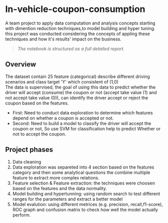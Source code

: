 # In-vehicle-coupon-consumption
A team project to apply data computation and analysis concepts starting with dimention reduction techniques,to model building and hyper tuning. this project was conducted considering the concepts of appling these techniques and how it's results' impact on the business.
> *The notebook is structured as a full detailed report.*
## Overview
The dataset contain 25 feature (categorical) describe different driving scenarios and class target 'Y' which consistent of (1,0) <br>
The data is supervised, the goal of using this data to predict whether the driver will accept (consume) the coupon or not (accept take value (1) and not accept take value (0)), can identify the driver accept or reject the coupon based on the features.<br>
* First:
Need to conduct data exploration to determine which features depend on whether a coupon is accepted or not.
* Second:
Need to build a model to classify the driver will accept the coupon or not, So use SVM for classification help to predict Whether or not to accept the coupon.
## Project phases 
1. Data cleaning
2. Data exploration was separeted into 4 section based on the features category and then some analytical questions the combine multiple feature to extract more complex relations.
3. Feature selection & Feature extraction: the techniques were choosen based on the features and the data normality.
4. Model building and hypertunning: using random search to test different ranges for the parameters and extract a better model
5. Model evalution: using different metrices (e.g. precision, recall,f1-score), ROC graph and confusion matrix to check how well the model actually perform.

